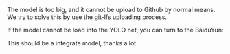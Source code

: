 The model is too big, and it cannot be upload to Github by normal means.
We try to solve this by use the git-lfs uploading process.

If the model cannot be load into the YOLO net, you can turn to the BaiduYun:

This should be a integrate model, thanks a lot.
